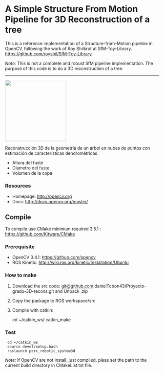 
# A Simple Structure From Motion Pipeline for 3D Reconstruction of a tree

This is a reference implementation of a Structure-from-Motion pipeline in OpenCV, following the work of Roy Shilkrot at SfM-Toy-Library. https://github.com/royshil/SfM-Toy-Library

*Note:* This is not a complete and robust SfM pipeline implementation. The purpose of this code is to do a 3D reconstruction of a tree. 

----------------------
<img src="https://projects.asl.ethz.ch/datasets/lib/exe/fetch.php?cache=&w=900&h=539&tok=dd850d&media=laserregistration:gazebo_winter:tree.png" align="center" height="200">

Reconstrucción 3D de la geometría de un árbol en nubes de puntos con estimación de características dendrométricas.
* Altura del fuste
* Díametro del fuste
* Volumen de la copa
 
   
### Resources

* Homepage: <http://opencv.org>
* Docs: <http://docs.opencv.org/master/>

## Compile

To compile use CMake minimum required 3.5.1 : https://github.com/Kitware/CMake

### Prerequisite
- OpenCV 3.4.1: https://github.com/opencv
- ROS Kinetic: http://wiki.ros.org/kinetic/Installation/Ubuntu


### How to make
1. Download the src code: git@github.com:danielTobon43/Proyecto-grado-3D-recons.git and Unpack .zip
2. Copy the package to ROS workspace/src
3.
   Compile with catkin:

	 cd ~/catkin_ws/
	 catkin_make	 

### Test
	 cd ~/catkin_ws
	 source devel/setup.bash
	 roslaunch perc_robotic_system3d	 

*Note:*
If OpenCV are not install. just compiled. pleas set the path to the current build directory in CMakeList.txt file.



